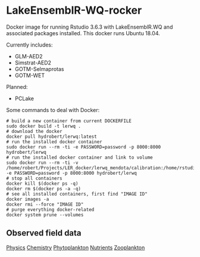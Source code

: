 # LakeEnsemblR-WQ-rocker
Docker image for running Rstudio 3.6.3 with LakeEnsemblR.WQ and associated packages installed. This docker runs Ubuntu 18.04.

Currently includes:
- GLM-AED2
- Simstrat-AED2
- GOTM-Selmaprotas
- GOTM-WET  

Planned:
- PCLake

Some commands to deal with Docker:
```{r gh-run, eval =FALSE}
# build a new container from current DOCKERFILE
sudo docker build -t lerwq .
# download the docker
docker pull hydrobert/lerwq:latest
# run the installed docker container
sudo docker run --rm -ti -e PASSWORD=password -p 8000:8000 hydrobert/lerwq
# run the installed docker container and link to volume
sudo docker run --rm -ti -v /home/robert/Projects/LER_docker/lerwq_mendota/calibration:/home/rstudio/calibration -e PASSWORD=password -p 8000:8000 hydrobert/lerwq
# stop all containers
docker kill $(docker ps -q)
docker rm $(docker ps -a -q)
# see all installed containers, first find "IMAGE ID"
docker images -a
docker rmi --force "IMAGE ID"
# purge everything docker-related
docker system prune --volumes
```

## Observed field data
[Physics](https://portal.edirepository.org/nis/mapbrowse?packageid=knb-lter-ntl.29.34)
[Chemistry](https://portal.edirepository.org/nis/mapbrowse?packageid=knb-lter-ntl.2.36)
[Phytoplankton](https://portal.edirepository.org/nis/mapbrowse?packageid=knb-lter-ntl.88.31)
[Nutrients](https://portal.edirepository.org/nis/mapbrowse?packageid=knb-lter-ntl.1.57)
[Zooplankton](https://portal.edirepository.org/nis/mapbrowse?packageid=knb-lter-ntl.90.33)
